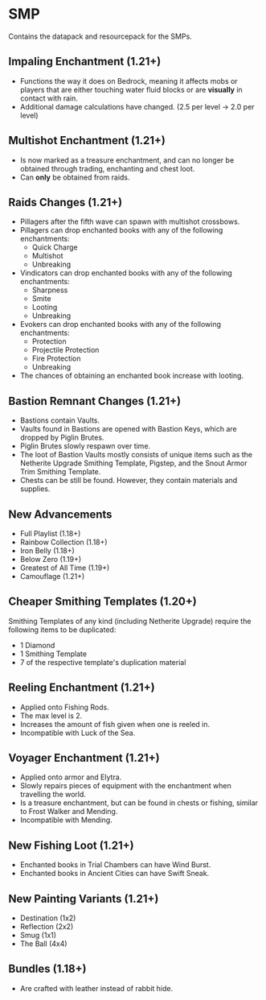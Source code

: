 # SMP
 Contains the datapack and resourcepack for the SMPs.

## Impaling Enchantment (1.21+)
* Functions the way it does on Bedrock, meaning it affects mobs or players that are either touching water fluid blocks or are **visually** in contact with rain.
* Additional damage calculations have changed. (2.5 per level -> 2.0 per level)

## Multishot Enchantment (1.21+)
* Is now marked as a treasure enchantment, and can no longer be obtained through trading, enchanting and chest loot.
* Can **only** be obtained from raids.

## Raids Changes (1.21+)
* Pillagers after the fifth wave can spawn with multishot crossbows.
* Pillagers can drop enchanted books with any of the following enchantments:
    * Quick Charge
    * Multishot
    * Unbreaking
* Vindicators can drop enchanted books with any of the following enchantments:
    * Sharpness
    * Smite
    * Looting
    * Unbreaking
* Evokers can drop enchanted books with any of the following enchantments:
    * Protection
    * Projectile Protection
    * Fire Protection
    * Unbreaking
* The chances of obtaining an enchanted book increase with looting.

## Bastion Remnant Changes (1.21+)
* Bastions contain Vaults.
* Vaults found in Bastions are opened with Bastion Keys, which are dropped by Piglin Brutes.
* Piglin Brutes slowly respawn over time.
* The loot of Bastion Vaults mostly consists of unique items such as the Netherite Upgrade Smithing Template, Pigstep, and the Snout Armor Trim Smithing Template.
* Chests can be still be found. However, they contain materials and supplies.

## New Advancements
* Full Playlist (1.18+)
* Rainbow Collection (1.18+)
* Iron Belly (1.18+)
* Below Zero (1.19+)
* Greatest of All Time (1.19+)
* Camouflage (1.21+)

## Cheaper Smithing Templates (1.20+)
Smithing Templates of any kind (including Netherite Upgrade) require the following items to be duplicated:
* 1 Diamond
* 1 Smithing Template
* 7 of the respective template's duplication material

## Reeling Enchantment (1.21+)
* Applied onto Fishing Rods.
* The max level is 2.
* Increases the amount of fish given when one is reeled in.
* Incompatible with Luck of the Sea.

## Voyager Enchantment (1.21+)
* Applied onto armor and Elytra.
* Slowly repairs pieces of equipment with the enchantment when travelling the world.
* Is a treasure enchantment, but can be found in chests or fishing, similar to Frost Walker and Mending.
* Incompatible with Mending.

## New Fishing Loot (1.21+)
* Enchanted books in Trial Chambers can have Wind Burst.
* Enchanted books in Ancient Cities can have Swift Sneak.

## New Painting Variants (1.21+)
* Destination (1x2)
* Reflection (2x2)
* Smug (1x1)
* The Ball (4x4)

## Bundles (1.18+)
* Are crafted with leather instead of rabbit hide.